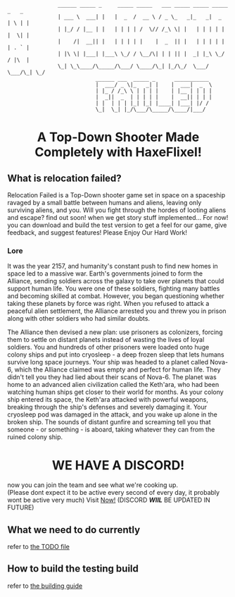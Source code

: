 ```
                ______ _____ _     _____ _____   ___ _____ _____ _____ _   _ 
                | ___ \  ___| |   |  _  /  __ \ / _ \_   _|_   _|  _  | \ | |
                | |_/ / |__ | |   | | | | /  \// /_\ \| |   | | | | | |  \| |
                |    /|  __|| |   | | | | |    |  _  || |   | | | | | | . ` |
                | |\ \| |___| |___\ \_/ / \__/\| | | || |  _| |_\ \_/ / |\  |
                \_| \_\____/\_____/\___/ \____/\_| |_/\_/  \___/ \___/\_| \_/
                            ______ ___  _____ _      ___________ 
                            |  ___/ _ \|_   _| |    |  ___|  _  \
                            | |_ / /_\ \ | | | |    | |__ | | | |
                            |  _||  _  | | | | |    |  __|| | | |
                            | |  | | | |_| |_| |____| |___| |/ / 
                            \_|  \_| |_/\___/\_____/\____/|___/  
```
<h1 align="center">A Top-Down Shooter Made Completely with HaxeFlixel!</h1>

## What is relocation failed?

Relocation Failed is a Top-Down shooter game set in space on a spaceship ravaged by a small battle between humans and aliens, leaving only surviving aliens, and you.
Will you fight through the hordes of looting aliens and escape? find out soon! when we get story stuff implemented...
For now! you can download and build the test version to get a feel for our game, give feedback, and suggest features!
Please Enjoy Our Hard Work!

### Lore

It was the year 2157, and humanity's constant push to find new homes in space led to a massive war.
Earth's governments joined to form the Alliance, sending soldiers across the galaxy to take over planets that could support human life.
You were one of these soldiers, fighting many battles and becoming skilled at combat.
However, you began questioning whether taking these planets by force was right.
When you refused to attack a peaceful alien settlement, the Alliance arrested you and threw you in prison along with other soldiers who had similar doubts.

The Alliance then devised a new plan: use prisoners as colonizers, forcing them to settle on distant planets instead of wasting the lives of loyal soldiers.
You and hundreds of other prisoners were loaded onto huge colony ships and put into cryosleep - a deep frozen sleep that lets humans survive long space journeys.
Your ship was headed to a planet called Nova-6, which the Alliance claimed was empty and perfect for human life. They didn't tell you they had lied about their scans of Nova-6.
The planet was home to an advanced alien civilization called the Keth'ara, who had been watching human ships get closer to their world for months.
As your colony ship entered its space, the Keth'ara attacked with powerful weapons, breaking through the ship's defenses and severely damaging it.
Your cryosleep pod was damaged in the attack, and you wake up alone in the broken ship.
The sounds of distant gunfire and screaming tell you that someone - or something - is aboard, taking whatever they can from the ruined colony ship.

<h1 align="center">WE HAVE A DISCORD!</h1>

now you can join the team and see what we're cooking up. <br> (Please dont expect it to be active every second of every day, it probably wont be active very much)
Visit [Now!](https://discord.gg/Px28XfKJUn) (DISCORD ***WIIL*** BE UPDATED IN FUTURE)

<h2>What we need to do currently</h2>

refer to [the TODO file](./TODO.md)

<h2>How to build the testing build</h2>

refer to [the building guide](./Building.md)
